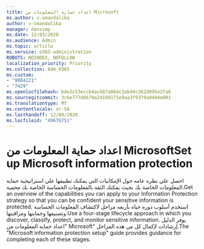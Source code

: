 ```yaml
---
title: اعداد حماية المعلومات من Microsoft
ms.author: v-smandalika
author: v-smandalika
manager: dansimp
ms.date: 12/03/2020
ms.audience: Admin
ms.topic: article
ms.service: o365-administration
ROBOTS: NOINDEX, NOFOLLOW
localization_priority: Priority
ms.collection: Adm_O365
ms.custom:
- "9004221"
- "7429"
ms.openlocfilehash: bde2c53eccb4ac687a064c3ab44c362d995e2fa6
ms.sourcegitcommit: 3c6e777d6679a24108171e9aa3f9379a8d44e001
ms.translationtype: MT
ms.contentlocale: ar-SA
ms.lasthandoff: 12/09/2020
ms.locfileid: "49676751"
---
```

# <a name="set-up-microsoft-information-protection"></a><span data-ttu-id="70018-102">اعداد حماية المعلومات من Microsoft</span><span class="sxs-lookup"><span data-stu-id="70018-102">Set up Microsoft information protection</span></span>

<span data-ttu-id="70018-103">احصل علي نظره عامه حول الإمكانيات التي يمكنك تطبيقها علي استراتيجية حماية المعلومات الخاصة بك بحيث يمكنك الثقة بالمعلومات الحساسة الخاصة بك محمية.</span><span class="sxs-lookup"><span data-stu-id="70018-103">Get an overview of the capabilities you can apply to your Information Protection strategy so that you can be confident your sensitive information is protected.</span></span> <span data-ttu-id="70018-104">استخدم أسلوب دوره حياه بأربعه مراحل لاكتشاف المعلومات الحساسة وتصنيفها وحمايتها ومراقبتها.</span><span class="sxs-lookup"><span data-stu-id="70018-104">Use a four-stage lifecycle approach in which you discover, classify, protect, and monitor sensitive information.</span></span> <span data-ttu-id="70018-105">يوفر الدليل "اعداد حماية المعلومات من Microsoft" إرشادات لإكمال كل من هذه المراحل.</span><span class="sxs-lookup"><span data-stu-id="70018-105">The "Microsoft information protection setup" guide provides guidance for completing each of these stages.</span></span>
